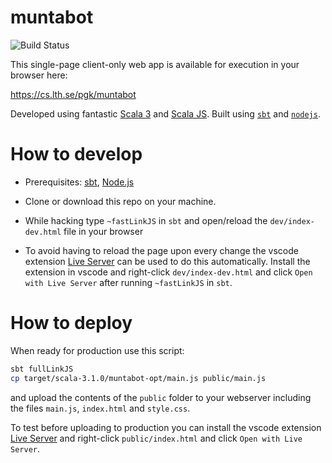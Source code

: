 # muntabot
![Build Status](https://github.com/bjornregnell/muntabot/actions/workflows/main.yml/badge.svg)

This single-page client-only web app is available for execution in your browser here:

https://cs.lth.se/pgk/muntabot


Developed using fantastic [Scala 3](https://scala-lang.org/) and [Scala JS](https://www.scala-js.org/doc/tutorial/basic/). Built using [`sbt`](https://www.scala-sbt.org/) and [`nodejs`](https://nodejs.org).

# How to develop

* Prerequisites: [sbt](https://www.scala-sbt.org/1.x/docs/Setup.html), [Node.js](https://nodejs.org/en/download/)

* Clone or download this repo on your machine.

* While hacking type `~fastLinkJS` in `sbt` and open/reload the `dev/index-dev.html` file in your browser

* To avoid having to reload the page upon every change the vscode extension [Live Server](https://marketplace.visualstudio.com/items?itemName=ritwickdey.LiveServer) can be used to do this automatically. Install the extension in vscode and right-click `dev/index-dev.html` and click `Open with Live Server` after running `~fastLinkJS` in `sbt`.

# How to deploy 

When ready for production use this script:

```bash
sbt fullLinkJS
cp target/scala-3.1.0/muntabot-opt/main.js public/main.js

```

and upload the contents of the `public` folder to your webserver including the files `main.js`, `index.html` and `style.css`.

To test before uploading to production you can install the vscode extension [Live Server](https://marketplace.visualstudio.com/items?itemName=ritwickdey.LiveServer) and right-click `public/index.html` and click `Open with Live Server`.
